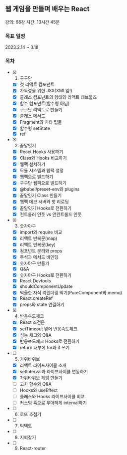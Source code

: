 ## 웹 게임을 만들며 배우는 React

강의: 68강
시간: 13시간 45분

### 목표 일정

2023.2.14 ~ 3.18

### 목차

- [x] 1. 구구단
  - [x] 첫 리액트 컴포넌트
  - [x] 가독성을 위한 JSX(XML임!)
  - [x] 클래스 컴포넌트의 형태와 리액트 데브툴즈
  - [x] 함수 컴포넌트(함수형 아님)
  - [x] 구구단 리액트로 만들기
  - [x] 클래스 메서드
  - [x] Fragment와 기타 팁들
  - [x] 함수형 setState
  - [x] ref
- [x] 2. 끝말잇기
  - [x] React Hooks 사용하기
  - [x] Class와 Hooks 비교하기
  - [x] 웹팩 설치하기
  - [x] 모듈 시스템과 웹팩 설정
  - [x] 웹팩으로 빌드하기
  - [x] 구구단 웹팩으로 빌드하기
  - [x] @babel/preset-env와 plugins
  - [x] 끝말잇기 Class 만들기
  - [x] 웹팩 데브 서버와 핫 리로딩
  - [x] 끝말잇기 Hooks로 전환하기
  - [x] 컨트롤러 인풋 vs 언컨트롤드 인풋
- [x] 3. 숫자야구
  - [x] import와 require 비교
  - [x] 리액트 반복문(map)
  - [x] 리액트 반복문(key)
  - [x] 컴포넌트 분리와 props
  - [x] 주석과 메서드 바인딩
  - [x] 숫자야구 만들기
  - [x] Q&A
  - [x] 숫자야구 Hooks로 전환하기
  - [x] React Devtools
  - [x] shouldComponentUpdate
  - [x] 억울한 자식 리렌더링 막기(PureComponent와 memo)
  - [x] React.createRef
  - [x] props와 state 연결하기
- [x] 4. 반응속도체크
  - [x] React 조건문
  - [x] setTimeout 넣어 반응속도체크
  - [x] 성능 체크와 Q&A
  - [x] 반응속도체크 Hooks로 전환하기
  - [x] return 내부에 for과 if 쓰기
- [ ] 5. 가위바위보
  - [x] 리액트 라이프사이클 소개
  - [x] setInterval과 라이프사이클 연동하기
  - [x] 가위바위보 게임 만들기
  - [ ] 고차 함수와 Q&A
  - [ ] Hooks와 useEffect
  - [ ] 클래스와 Hooks 라이프사이클 비교
  - [ ] 커스텀 훅으로 우아하게 interval하기
- [ ] 6. 로또 추첨기
- [ ] 7. 틱택토
- [ ] 8. 지뢰찾기
- [ ] 9. React-router
